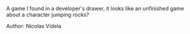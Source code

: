 A game I found in a developer's drawer, it looks like an unfinished game about a character jumping rocks?

Author: Nicolas Videla
